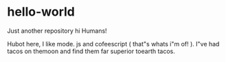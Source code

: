 # hello-world
Just another repository
hi Humans!

Hubot here, I like mode. js and cofeescript ( that"s whats i"m of! ).
I"ve had tacos on themoon and find them far superior toearth tacos.

